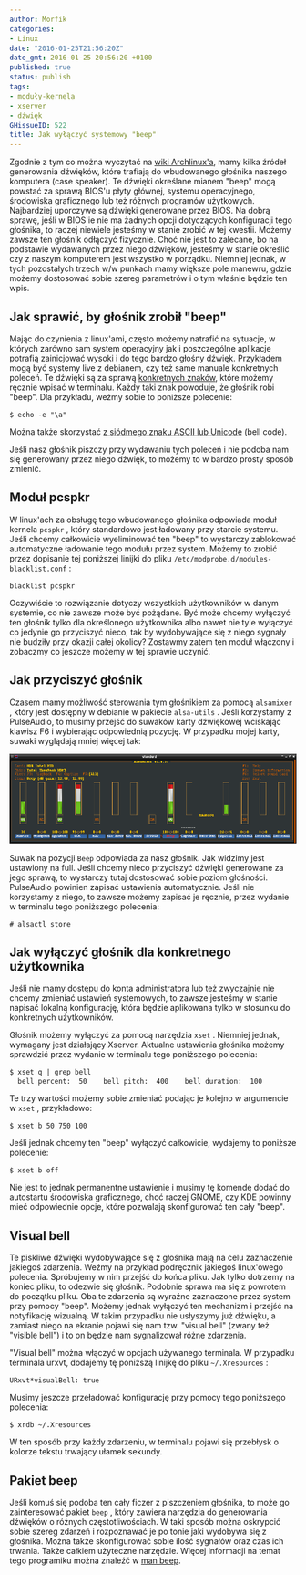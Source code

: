 ```yaml
---
author: Morfik
categories:
- Linux
date: "2016-01-25T21:56:20Z"
date_gmt: 2016-01-25 20:56:20 +0100
published: true
status: publish
tags:
- moduły-kernela
- xserver
- dźwięk
GHissueID: 522
title: Jak wyłączyć systemowy "beep"
---
```


Zgodnie z tym co można wyczytać na [wiki
Archlinux'a](https://wiki.archlinux.org/index.php/Disable_PC_speaker_beep), mamy kilka źródeł
generowania dźwięków, które trafiają do wbudowanego głośnika naszego komputera (case speaker). Te
dźwięki określane mianem "beep" mogą powstać za sprawą BIOS'u płyty głównej, systemu operacyjnego,
środowiska graficznego lub też różnych programów użytkowych. Najbardziej uporczywe są dźwięki
generowane przez BIOS. Na dobrą sprawę, jeśli w BIOS'ie nie ma żadnych opcji dotyczących
konfiguracji tego głośnika, to raczej niewiele jesteśmy w stanie zrobić w tej kwestii. Możemy zawsze
ten głośnik odłączyć fizycznie. Choć nie jest to zalecane, bo na podstawie wydawanych przez niego
dźwięków, jesteśmy w stanie określić czy z naszym komputerem jest wszystko w porządku. Niemniej
jednak, w tych pozostałych trzech w/w punkach mamy większe pole manewru, gdzie możemy dostosować
sobie szereg parametrów i o tym właśnie będzie ten wpis.

<!--more-->
## Jak sprawić, by głośnik zrobił "beep"

Mając do czynienia z linux'ami, często możemy natrafić na sytuacje, w których zarówno sam system
operacyjny jak i poszczególne aplikacje potrafią zainicjować wysoki i do tego bardzo głośny dźwięk.
Przykładem mogą być systemy live z debianem, czy też same manuale konkretnych poleceń. Te dźwięki są
za sprawą [konkretnych
znaków](https://unix.stackexchange.com/questions/1974/how-do-i-make-my-pc-speaker-beep), które
możemy ręcznie wpisać w terminalu. Każdy taki znak powoduje, że głośnik robi "beep". Dla przykładu,
weźmy sobie to poniższe polecenie:

    $ echo -e "\a"

Można także skorzystać [z siódmego znaku ASCII lub
Unicode](https://en.wikipedia.org/wiki/Bell_character) (bell code).

Jeśli nasz głośnik piszczy przy wydawaniu tych poleceń i nie podoba nam się generowany przez niego
dźwięk, to możemy to w bardzo prosty sposób zmienić.

## Moduł pcspkr

W linux'ach za obsługę tego wbudowanego głośnika odpowiada moduł kernela `pcspkr` , który
standardowo jest ładowany przy starcie systemu. Jeśli chcemy całkowicie wyeliminować ten "beep" to
wystarczy zablokować automatyczne ładowanie tego modułu przez system. Możemy to zrobić przez
dopisanie tej poniższej linijki do pliku `/etc/modprobe.d/modules-blacklist.conf` :

    blacklist pcspkr

Oczywiście to rozwiązanie dotyczy wszystkich użytkowników w danym systemie, co nie zawsze może być
pożądane. Być może chcemy wyłączyć ten głośnik tylko dla określonego użytkownika albo nawet nie tyle
wyłączyć co jedynie go przyciszyć nieco, tak by wydobywające się z niego sygnały nie budziły przy
okazji całej okolicy? Zostawmy zatem ten moduł włączony i zobaczmy co jeszcze możemy w tej sprawie
uczynić.

## Jak przyciszyć głośnik

Czasem mamy możliwość sterowania tym głośnikiem za pomocą `alsamixer` , który jest dostępny w
debianie w pakiecie `alsa-utils` . Jeśli korzystamy z PulseAudio, to musimy przejść do suwaków karty
dźwiękowej wciskając klawisz F6 i wybierając odpowiednią pozycję. W przypadku mojej karty, suwaki
wyglądają mniej więcej tak:

![](/img/2016/01/1.glosnik-beep-alsamixer.png#huge)

Suwak na pozycji `Beep` odpowiada za nasz głośnik. Jak widzimy jest ustawiony na full. Jeśli chcemy
nieco przyciszyć dźwięki generowane za jego sprawą, to wystarczy tutaj dostosować sobie poziom
głośności. PulseAudio powinien zapisać ustawienia automatycznie. Jeśli nie korzystamy z niego, to
zawsze możemy zapisać je ręcznie, przez wydanie w terminalu tego poniższego polecenia:

    # alsactl store

## Jak wyłączyć głośnik dla konkretnego użytkownika

Jeśli nie mamy dostępu do konta administratora lub też zwyczajnie nie chcemy zmieniać ustawień
systemowych, to zawsze jesteśmy w stanie napisać lokalną konfigurację, która będzie aplikowana tylko
w stosunku do konkretnych użytkowników.

Głośnik możemy wyłączyć za pomocą narzędzia `xset` . Niemniej jednak, wymagany jest działający
Xserver. Aktualne ustawienia głośnika możemy sprawdzić przez wydanie w terminalu tego poniższego
polecenia:

    $ xset q | grep bell
      bell percent:  50    bell pitch:  400    bell duration:  100

Te trzy wartości możemy sobie zmieniać podając je kolejno w argumencie w `xset` , przykładowo:

    $ xset b 50 750 100

Jeśli jednak chcemy ten "beep" wyłączyć całkowicie, wydajemy to poniższe polecenie:

    $ xset b off

Nie jest to jednak permanentne ustawienie i musimy tę komendę dodać do autostartu środowiska
graficznego, choć raczej GNOME, czy KDE powinny mieć odpowiednie opcje, które pozwalają
skonfigurować ten cały "beep".

## Visual bell

Te piskliwe dźwięki wydobywające się z głośnika mają na celu zaznaczenie jakiegoś zdarzenia. Weźmy
na przykład podręcznik jakiegoś linux'owego polecenia. Spróbujemy w nim przejść do końca pliku. Jak
tylko dotrzemy na koniec pliku, to odezwie się głośnik. Podobnie sprawa ma się z powrotem do
początku pliku. Oba te zdarzenia są wyraźne zaznaczone przez system przy pomocy "beep". Możemy
jednak wyłączyć ten mechanizm i przejść na notyfikację wizualną. W takim przypadku nie usłyszymy już
dźwięku, a zamiast niego na ekranie pojawi się nam tzw. "visual bell" (zwany też "visible bell") i
to on będzie nam sygnalizował różne zdarzenia.

"Visual bell" można włączyć w opcjach używanego terminala. W przypadku terminala urxvt, dodajemy tę
poniższą linijkę do pliku `~/.Xresources` :

    URxvt*visualBell: true

Musimy jeszcze przeładować konfigurację przy pomocy tego poniższego polecenia:

    $ xrdb ~/.Xresources

W ten sposób przy każdy zdarzeniu, w terminalu pojawi się przebłysk o kolorze tekstu trwający ułamek
sekundy.

## Pakiet beep

Jeśli komuś się podoba ten cały ficzer z piszczeniem głośnika, to może go zainteresować pakiet
`beep` , który zawiera narzędzia do generowania dźwięków o różnych częstotliwościach. W taki sposób
można oskrypcić sobie szereg zdarzeń i rozpoznawać je po tonie jaki wydobywa się z głośnika. Można
także skonfigurować sobie ilość sygnałów oraz czas ich trwania. Także całkiem użyteczne narzędzie.
Więcej informacji na temat tego programiku można znaleźć w [man
beep](http://manpages.ubuntu.com/manpages/wily/en/man1/beep.1.html).
